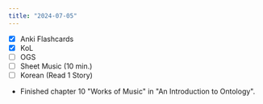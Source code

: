 ```yaml
---
title: "2024-07-05"
---
```


- [x] Anki Flashcards
- [x] KoL
- [ ] OGS
- [ ] Sheet Music (10 min.)
- [ ] Korean (Read 1 Story)

* Finished chapter 10 "Works of Music" in "An Introduction to Ontology".